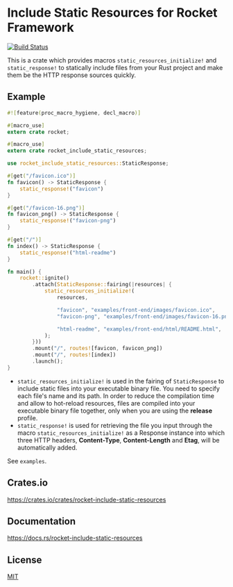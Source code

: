 Include Static Resources for Rocket Framework
====================

[![Build Status](https://travis-ci.org/magiclen/rocket-include-static-resources.svg?branch=master)](https://travis-ci.org/magiclen/rocket-include-static-resources)

This is a crate which provides macros `static_resources_initialize!` and `static_response!` to statically include files from your Rust project and make them be the HTTP response sources quickly.

## Example

```rust
#![feature(proc_macro_hygiene, decl_macro)]

#[macro_use]
extern crate rocket;

#[macro_use]
extern crate rocket_include_static_resources;

use rocket_include_static_resources::StaticResponse;

#[get("/favicon.ico")]
fn favicon() -> StaticResponse {
    static_response!("favicon")
}

#[get("/favicon-16.png")]
fn favicon_png() -> StaticResponse {
    static_response!("favicon-png")
}

#[get("/")]
fn index() -> StaticResponse {
    static_response!("html-readme")
}

fn main() {
    rocket::ignite()
        .attach(StaticResponse::fairing(|resources| {
            static_resources_initialize!(
                resources,

                "favicon", "examples/front-end/images/favicon.ico",
                "favicon-png", "examples/front-end/images/favicon-16.png",

                "html-readme", "examples/front-end/html/README.html",
            );
        }))
        .mount("/", routes![favicon, favicon_png])
        .mount("/", routes![index])
        .launch();
}
```

* `static_resources_initialize!` is used in the fairing of `StaticResponse` to include static files into your executable binary file. You need to specify each file's name and its path. In order to reduce the compilation time and allow to hot-reload resources, files are compiled into your executable binary file together, only when you are using the **release** profile.
* `static_response!` is used for retrieving the file you input through the macro `static_resources_initialize!` as a Response instance into which three HTTP headers, **Content-Type**, **Content-Length** and **Etag**, will be automatically added.

See `examples`.

## Crates.io

https://crates.io/crates/rocket-include-static-resources

## Documentation

https://docs.rs/rocket-include-static-resources

## License

[MIT](LICENSE)